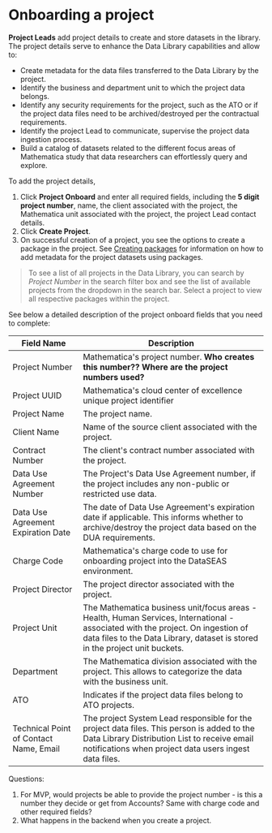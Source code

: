 # Onboarding a project 

**Project Leads** add project details to create and store datasets in the library. The project details serve to enhance the Data Library capabilities and allow to:
- Create metadata for the data files transferred to the Data Library by the project.
- Identify the business and department unit to which the project data belongs.
- Identify any security requirements for the project, such as the ATO or if the project data files need to be archived/destroyed per the contractual requirements.
- Identify the project Lead to communicate, supervise the project data ingestion process.
- Build a catalog of datasets related to the different focus areas of Mathematica study that data researchers can effortlessly query and explore.

To add the project details,

1. Click **Project Onboard** and enter all required fields, including the **5 digit project number**, name, the client associated with the project, the Mathematica unit associated with the project, the project Lead contact details.
2. Click **Create Project**.
3. On successful creation of a project, you see the options to create a package in the project. See [Creating packages](createpackage.md) for information on how to add metadata for the project datasets using packages.

> To see a list of all projects in the Data Library, you can search by *Project Number* in the search filter box and see the list of available projects from the dropdown in the search bar. Select a project to view all respective packages within the project.

See below a detailed description of the project onboard fields that you need to complete:

| Field Name | Description |
|------------|--------------|
| Project Number | Mathematica's project number. **Who creates this number?? Where are the project numbers used?** |
| Project UUID | Mathematica's cloud center of excellence unique project identifier |
| Project Name | The project name. |
| Client Name | Name of the source client associated with the project.  |
| Contract Number | The client's contract number associated with the project. |
| Data Use Agreement Number | The Project's Data Use Agreement number, if the project includes any non-public or restricted use data. |
| Data Use Agreement Expiration Date | The date of Data Use Agreement's expiration date if applicable. This informs whether to archive/destroy the project data based on the DUA requirements. |
| Charge Code | Mathematica's charge code to use for onboarding project into the DataSEAS environment. |
| Project Director | The project director associated with the project. |
| Project Unit | The Mathematica business unit/focus areas  - Health, Human Services, International - associated with the project. On ingestion of data files to the Data Library, dataset is stored in the project unit buckets. |
| Department | The Mathematica division associated with the project. This allows to categorize the data with the business unit. |
| ATO | Indicates if the project data files belong to ATO projects. |
| Technical Point of Contact Name, Email | The project System Lead responsible for the project data files. This person is added to the Data Library Distribution List to receive email notifications when project data users ingest data files. | 


Questions:

1. For MVP, would projects be able to provide the project number - is this a number they decide or get from Accounts? Same with charge code and other required fields?
2. What happens in the backend when you create a project. 

